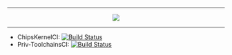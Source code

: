 
-----------------------------------------------------------------------

<p align="center">
 <img src="https://github.com/najahiiii/Noob-Script/blob/noob/logo.png">
</p>

-----------------------------------------------------------------------

* ChipsKernelCI: [![Build Status](https://cloud.drone.io/api/badges/najahiiii/kernel_asus_sdm660/status.svg)](https://cloud.drone.io/najahiiii/kernel_asus_sdm660)
* Priv-ToolchainsCI: [![Build Status](https://cloud.drone.io/api/badges/najahiiii/priv-toolchains/status.svg)](https://cloud.drone.io/najahiiii/priv-toolchains)

